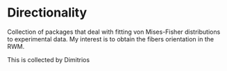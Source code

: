 # Directionality
Collection of packages that deal with fitting von Mises-Fisher distributions to experimental data. My interest is to obtain the fibers orientation in the RWM.

This is collected by Dimitrios
